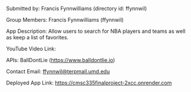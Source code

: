 Submitted by: Francis Fynnwilliams (directory id: ffynnwil)

Group Members: Francis Fynnwilliams (ffynnwil)

App Description: Allow users to search for NBA players and teams as well as keep a list of favorites.

YouTube Video Link:

APIs: BallDontLie (https://www.balldontlie.io)

Contact Email: ffynnwil@terpmail.umd.edu

Deployed App Link: https://cmsc335finalproject-2xcc.onrender.com